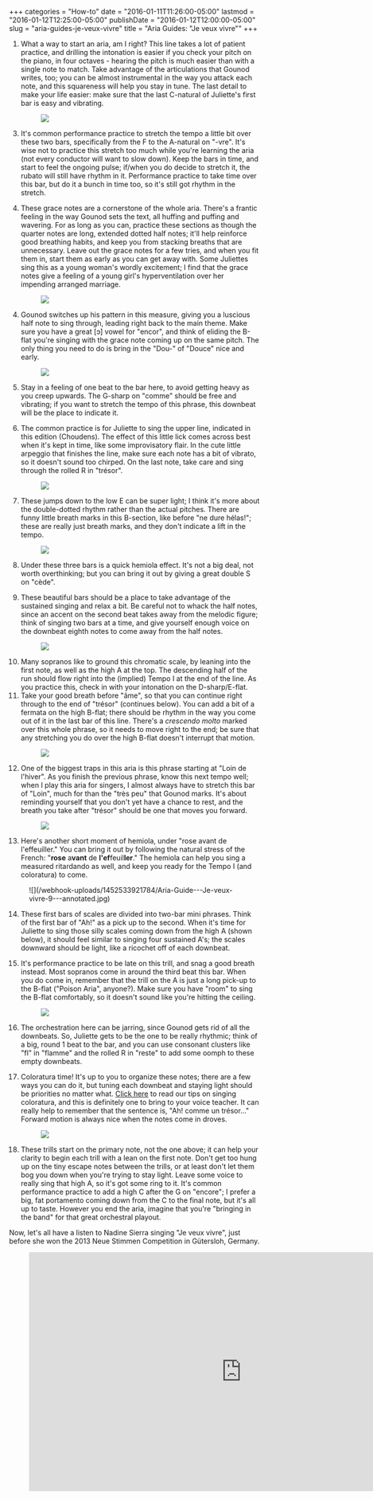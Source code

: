 +++
categories = "How-to"
date = "2016-01-11T11:26:00-05:00"
lastmod = "2016-01-12T12:25:00-05:00"
publishDate = "2016-01-12T12:00:00-05:00"
slug = "aria-guides-je-veux-vivre"
title = "Aria Guides: &quot;Je veux vivre&quot;"
+++

1. What a way to start an aria, am I right? This line takes a lot of patient practice, and drilling the intonation is easier if you check your pitch on the piano, in four octaves - hearing the pitch is much easier than with a single note to match. Take advantage of the articulations that Gounod writes, too; you can be almost instrumental in the way you attack each note, and this squareness will help you stay in tune. The last detail to make your life easier: make sure that the last C-natural of Juliette's first bar is easy and vibrating.<figure data-type="image">
![](/webhook-uploads/1452532571714/Aria-Guide---Je-veux-vivre-1---annotated.jpg)
</figure>

3. It's common performance practice to stretch the tempo a little bit over these two bars, specifically from the F to the A-natural on "-vre". It's wise not to practice this stretch too much while you're learning the aria (not every conductor will want to slow down). Keep the bars in time, and start to feel the ongoing pulse; if/when you do decide to stretch it, the rubato will still have rhythm in it. Performance practice to take time over this bar, but do it a bunch in time too, so it's still got rhythm in the stretch.

2. These grace notes are a cornerstone of the whole aria. There's a frantic feeling in the way Gounod sets the text, all huffing and puffing and wavering. For as long as you can, practice these sections as though the quarter notes are long, extended dotted half notes; it'll help reinforce good breathing habits, and keep you from stacking breaths that are unnecessary. Leave out the grace notes for a few tries, and when you fit them in, start them as early as you can get away with. Some Juliettes sing this as a young woman's wordly excitement; I find that the grace notes give a feeling of a young girl's hyperventilation over her impending arranged marriage.<figure data-type="image">
![](/webhook-uploads/1452532585325/Aria-Guide---Je-veux-vivre-2---annotated.jpg)
</figure>

4. Gounod switches up his pattern in this measure, giving you a luscious half note to sing through, leading right back to the main theme. Make sure you have a great [ɔ] vowel for "encor", and think of eliding the B-flat you're singing with the grace note coming up on the same pitch. The only thing you need to do is bring in the "Dou-" of "Douce" nice and early.<figure data-type="image">
![](/webhook-uploads/1452532960960/Aria-Guide---Je-veux-vivre-3---annotated.jpg)
</figure>

5. Stay in a feeling of one beat to the bar here, to avoid getting heavy as you creep upwards. The G-sharp on "comme" should be free and vibrating; if you want to stretch the tempo of this phrase, this downbeat will be the place to indicate it.

6. The common practice is for Juliette to sing the upper line, indicated in this edition (Choudens). The effect of this little lick comes across best when it's kept in time, like some improvisatory flair. In the cute little arpeggio that finishes the line, make sure each note has a bit of vibrato, so it doesn't sound too chirped. On the last note, take care and sing through the rolled R in "trésor".<figure data-type="image">
![](/webhook-uploads/1452533116362/Aria-Guide---Je-veux-vivre-4---annotated.jpg)
</figure>

7. These jumps down to the low E can be super light; I think it's more about the double-dotted rhythm rather than the actual pitches. There are funny little breath marks in this B-section, like before "ne dure hélas!"; these are really just breath marks, and they don't indicate a lift in the tempo.<figure data-type="image">
![](/webhook-uploads/1452533561280/Aria-Guide---Je-veux-vivre-5-0-annotated.jpg)
</figure>

8. Under these three bars is a quick hemiola effect. It's not a big deal, not worth overthinking; but you can bring it out by giving a great double S on "cède". 

9. These beautiful bars should be a place to take advantage of the sustained singing and relax a bit. Be careful not to whack the half notes, since an accent on the second beat takes away from the melodic figure; think of singing two bars at a time, and give yourself enough voice on the downbeat eighth notes to come away from the half notes.<figure data-type="image">![](/webhook-uploads/1452533821242/Aria-Guide---Je-veux-vivre-6---annotated.jpg)
</figure>

10. Many sopranos like to ground this chromatic scale, by leaning into the first note, as well as the high A at the top. The descending half of the run should flow right into the (implied) Tempo I at the end of the line. As you practice this, check in with your intonation on the D-sharp/E-flat.
11. Take your good breath before "âme", so that you can continue right through to the end of "trésor" (continues below). You can add a bit of a fermata on the high B-flat; there should be rhythm in the way you come out of it in the last bar of this line. There's a *crescendo molto* marked over this whole phrase, so it needs to move right to the end; be sure that any stretching you do over the high B-flat doesn't interrupt that motion.<figure data-type="image">
![](/webhook-uploads/1452533856453/Aria-Guide---Je-veux-vivre-7---annotated.jpg)
</figure>

12. One of the biggest traps in this aria is this phrase starting at "Loin de l'hiver". As you finish the previous phrase, know this next tempo well; when I play this aria for singers, I almost always have to stretch this bar of "Loin", much for than the "très peu" that Gounod marks. It's about reminding yourself that you don't yet have a chance to rest, and the breath you take after "trésor" should be one that moves you forward.<figure data-type="image">
![](/webhook-uploads/1452533892557/Aria-Guide---Je-veux-vivre-8---annotated.jpg)
</figure>

13. Here's another short moment of hemiola, under "rose avant de l'effeuiller." You can bring it out by following the natural stress of the French: "**rose** a**vant** de **l'ef**feuil**ler**." The hemiola can help you sing a measured ritardando as well, and keep you ready for the Tempo I (and coloratura) to come.
<figure data-type="image">
![](/webhook-uploads/1452533921784/Aria-Guide---Je-veux-vivre-9---annotated.jpg)
</figure>

14. These first bars of scales are divided into two-bar mini phrases. Think of the first bar of "Ah!" as a pick up to the second. When it's time for Juliette to sing those silly scales coming down from the high A (shown below), it should feel similar to singing four sustained A's; the scales downward should be light, like a ricochet off of each downbeat.

15. It's performance practice to be late on this trill, and snag a good breath instead. Most sopranos come in around the third beat this bar. When you do come in, remember that the trill on the A is just a long pick-up to the B-flat ("Poison Aria", anyone?). Make sure you have "room" to sing the B-flat comfortably, so it doesn't sound like you're hitting the ceiling.<figure data-type="image">
![](/webhook-uploads/1452533991971/Aria-Guide---Je-veux-vivre-1--annotated.jpg)
</figure>

16. The orchestration here can be jarring, since Gounod gets rid of all the downbeats. So, Juliette gets to be the one to be really rhythmic; think of a big, round 1 beat to the bar, and you can use consonant clusters like "fl" in "flamme" and the rolled R in "reste" to add some oomph to these empty downbeats.

17. Coloratura time! It's up to you to organize these notes; there are a few ways you can do it, but tuning each downbeat and staying light should be priorities no matter what. [Click here](/4-tips-for-when-there-are-too-many-notes/) to read our tips on singing coloratura, and this is definitely one to bring to your voice teacher. It can really help to remember that the sentence is, "Ah! comme un trésor..." Forward motion is always nice when the notes come in droves.<figure data-type="image">
![](/webhook-uploads/1452534329600/Aria-Guide---Je-veux-vivre-11---annotated.jpg)
</figure>

18. These trills start on the primary note, not the one above; it can help your clarity to begin each trill with a lean on the first note. Don't get too hung up on the tiny escape notes between the trills, or at least don't let them bog you down when you're trying to stay light. Leave some voice to really sing that high A, so it's got some ring to it. It's common performance practice to add a high C after the G on "encore"; I prefer a big, fat portamento coming down from the C to the final note, but it's all up to taste. However you end the aria, imagine that you're "bringing in the band" for that great orchestral playout.

Now, let's all have a listen to Nadine Sierra singing "Je veux vivre", just before she won the 2013 Neue Stimmen Competition in Gütersloh, Germany.

<figure data-type="video">
<iframe width="854" height="480" src="https://www.youtube.com/embed/zSvfktReyJo" frameborder="0" allowfullscreen></iframe>
</figure>

